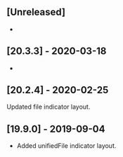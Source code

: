 ## [Unreleased]
- 

## [20.3.3] - 2020-03-18
-

## [20.2.4] - 2020-02-25
Updated file indicator layout.

## [19.9.0] - 2019-09-04
- Added unifiedFile indicator layout.
